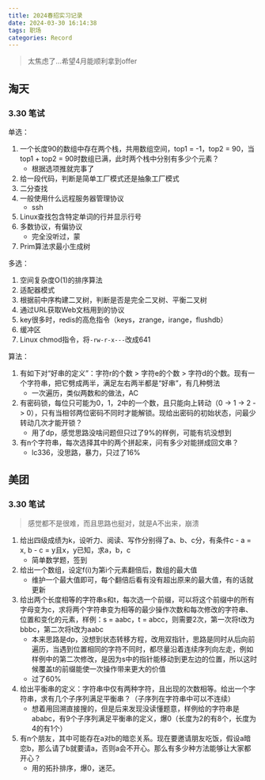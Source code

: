 ```yaml
---
title: 2024春招实习记录
date: 2024-03-30 16:14:38
tags: 职场
categories: Record
---
```


> 太焦虑了...希望4月能顺利拿到offer

<!--more-->

## 淘天

### 3.30 笔试

单选：

1. 一个长度90的数组中存在两个栈，共用数组空间，top1 = -1，top2 = 90，当top1 + top2 = 90时数组已满，此时两个栈中分别有多少个元素？
   * 根据选项推就完事了
2. 给一段代码，判断是简单工厂模式还是抽象工厂模式
3. 二分查找
4. 一般使用什么远程服务器管理协议
   * ssh
5. Linux查找包含特定单词的行并显示行号
6. 多数协议，有偏协议
   * 完全没听过，蒙
7. Prim算法求最小生成树



多选：

1. 空间复杂度O(1)的排序算法
2. 适配器模式
3. 根据前中序构建二叉树，判断是否是完全二叉树、平衡二叉树
4. 通过URL获取Web文档用到的协议
5. key很多时，redis的高危指令（keys，zrange，irange，flushdb）
6. 缓冲区
7. Linux chmod指令，将`-rw-r-x---`改成641



算法：

1. 有如下对“好串的定义”：字符r的个数 > 字符e的个数 > 字符d的个数。现有一个字符串，把它劈成两半，满足左右两半都是“好串”，有几种劈法
   * 一次遍历，类似两数和的做法，AC
2. 有密码锁，每位只可能为0，1，2中的一个数，且只能向上转动（0 -> 1 -> 2 -> 0），只有当相邻两位密码不同时才能解锁。现给出密码的初始状态，问最少转动几次才能开锁？
   * 用了dp，感觉思路没啥问题但只过了9%的样例，可能有坑没想到
3. 有n个字符串，每次选择其中的两个拼起来，问有多少对能拼成回文串？
   * lc336，没思路，暴力，只过了16%

## 美团

### 3.30 笔试

> 感觉都不是很难，而且思路也挺对，就是A不出来，崩溃

1. 给出四级成绩为k，设听力、阅读、写作分别得了a、b、c分，有条件c - a = x, b - c = y且x，y已知，求a，b，c
   * 简单数学题，签到
2. 给出一个数组，设定f(i)为第i个元素翻倍后，数组的最大值
   * 维护一个最大值即可，每个翻倍后看有没有超出原来的最大值，有的话就更新
3. 给出两个长度相等的字符串s和t，每次选一个前缀，可以将这个前缀中的所有字母变为c，求将两个字符串变为相等的最少操作次数和每次修改的字符串、位置和变化的元素，样例：s = aabc，t = abcc，则需要2次，第一次将t改为bbbc，第二次将t改为aabc
   * 本来思路是dp，没想到状态转移方程，改用双指针，思路是同时从后向前遍历，当遇到位置相同的字符不同时，都尽量沿着连续序列向左走，例如样例中的第二次修改，是因为s中的指针能移动到更左边的位置，所以这时候覆盖t的前缀能使一次操作带来更大的价值
   * 过了60%
4. 给出平衡串的定义：字符串中仅有两种字符，且出现的次数相等。给出一个字符串，求有几个子序列满足平衡串？（子序列在字符串中可以不连续）
   * 想着用回溯直接搜的，但是后来发现没读懂题意，样例给的字符串是ababc，有9个子序列满足平衡串的定义，爆0（长度为2的有8个，长度为4的有1个）
5. 有n个朋友，其中可能存在a对b的暗恋关系。现在要邀请朋友吃饭，假设a暗恋b，那么请了b就要请a，否则a会不开心。那么有多少种方法能够让大家都开心？
   * 用的拓扑排序，爆0，迷茫。
